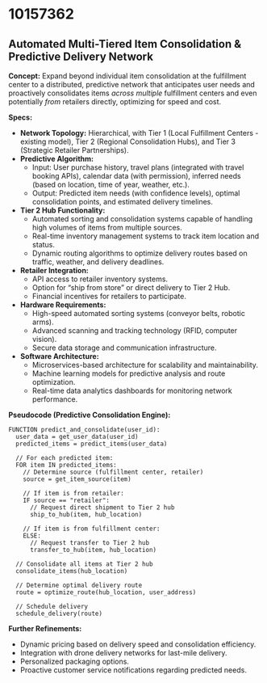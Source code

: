 # 10157362

## Automated Multi-Tiered Item Consolidation & Predictive Delivery Network

**Concept:** Expand beyond individual item consolidation at the fulfillment center to a distributed, predictive network that anticipates user needs and proactively consolidates items *across multiple* fulfillment centers and even potentially *from* retailers directly, optimizing for speed and cost.

**Specs:**

*   **Network Topology:** Hierarchical, with Tier 1 (Local Fulfillment Centers - existing model), Tier 2 (Regional Consolidation Hubs), and Tier 3 (Strategic Retailer Partnerships).
*   **Predictive Algorithm:**
    *   Input: User purchase history, travel plans (integrated with travel booking APIs), calendar data (with permission), inferred needs (based on location, time of year, weather, etc.).
    *   Output: Predicted item needs (with confidence levels), optimal consolidation points, and estimated delivery timelines.
*   **Tier 2 Hub Functionality:**
    *   Automated sorting and consolidation systems capable of handling high volumes of items from multiple sources.
    *   Real-time inventory management systems to track item location and status.
    *   Dynamic routing algorithms to optimize delivery routes based on traffic, weather, and delivery deadlines.
*   **Retailer Integration:**
    *   API access to retailer inventory systems.
    *   Option for “ship from store” or direct delivery to Tier 2 Hub.
    *   Financial incentives for retailers to participate.
*   **Hardware Requirements:**
    *   High-speed automated sorting systems (conveyor belts, robotic arms).
    *   Advanced scanning and tracking technology (RFID, computer vision).
    *   Secure data storage and communication infrastructure.
*   **Software Architecture:**
    *   Microservices-based architecture for scalability and maintainability.
    *   Machine learning models for predictive analysis and route optimization.
    *   Real-time data analytics dashboards for monitoring network performance.

**Pseudocode (Predictive Consolidation Engine):**

```
FUNCTION predict_and_consolidate(user_id):
  user_data = get_user_data(user_id)
  predicted_items = predict_items(user_data)
  
  // For each predicted item:
  FOR item IN predicted_items:
    // Determine source (fulfillment center, retailer)
    source = get_item_source(item)

    // If item is from retailer:
    IF source == "retailer":
      // Request direct shipment to Tier 2 hub
      ship_to_hub(item, hub_location)

    // If item is from fulfillment center:
    ELSE:
      // Request transfer to Tier 2 hub
      transfer_to_hub(item, hub_location)

  // Consolidate all items at Tier 2 hub
  consolidate_items(hub_location)

  // Determine optimal delivery route
  route = optimize_route(hub_location, user_address)

  // Schedule delivery
  schedule_delivery(route)
```

**Further Refinements:**

*   Dynamic pricing based on delivery speed and consolidation efficiency.
*   Integration with drone delivery networks for last-mile delivery.
*   Personalized packaging options.
*   Proactive customer service notifications regarding predicted needs.